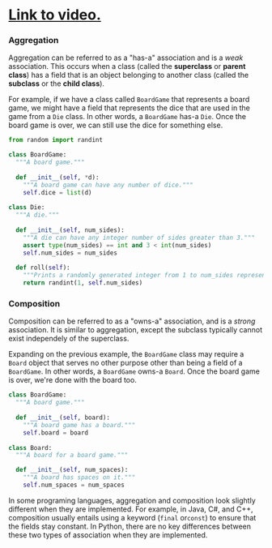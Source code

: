 # [Link to video.](https://www.youtube.com/watch?v=Olp2e-Umjpw&list=PLVD25niNi0Bkrelmc-dxdpMzITt5YTBsc&index=16)

### Aggregation

Aggregation can be referred to as a "has-a" association and is a *weak* association. This occurs when a class (called the **superclass** or **parent class**) has a field that is an object belonging to another class (called the **subclass** or the **child class**). 

For example, if we have a class called `BoardGame` that represents a board game, we might have a field that represents the dice that are used in the game from a `Die` class. In other words, a `BoardGame` has-a `Die`. Once the board game is over, we can still use the dice for something else.

```python
from random import randint

class BoardGame:
  """A board game."""
  
  def __init__(self, *d):
    """A board game can have any number of dice."""
    self.dice = list(d)
    
class Die:
  """A die."""
  
  def __init__(self, num_sides):
    """A die can have any integer number of sides greater than 3."""
    assert type(num_sides) == int and 3 < int(num_sides)  
    self.num_sides = num_sides
  
  def roll(self):  
    """Prints a randomly generated integer from 1 to num_sides representing a die roll."""
    return randint(1, self.num_sides)
```

### Composition

Composition can be referred to as a "owns-a" association, and is a *strong* association. It is similar to aggregation, except the subclass typically cannot exist independely of the superclass.

Expanding on the previous example, the `BoardGame` class may require a `Board` object that serves no other purpose other than being a field of a `BoardGame`. In other words, a `BoardGame` owns-a `Board`. Once the board game is over, we're done with the board too.

```python
class BoardGame:
  """A board game."""
  
  def __init__(self, board):
    """A board game has a board."""
    self.board = board
    
class Board:
  """A board for a board game."""

  def __init__(self, num_spaces):
    """A board has spaces on it."""
    self.num_spaces = num_spaces
```

In some programing languages, aggregation and composition look slightly different when they are implemented. For example, in Java, C#, and C++, composition usually entails using a keyword (`final` or`const`) to ensure that the fields stay constant. In Python, there are no key differences between these two types of association when they are implemented.
